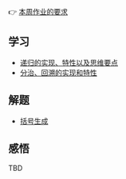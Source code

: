👉 [本周作业的要求](./homework.md)

## 学习
- [递归的实现、特性以及思维要点](./recursion.md)
- [分治、回溯的实现和特性](./divide-and-conquer.md)

## 解题
- [括号生成](./../leetcode/22_generate-parentheses.md)

## 感悟

TBD
